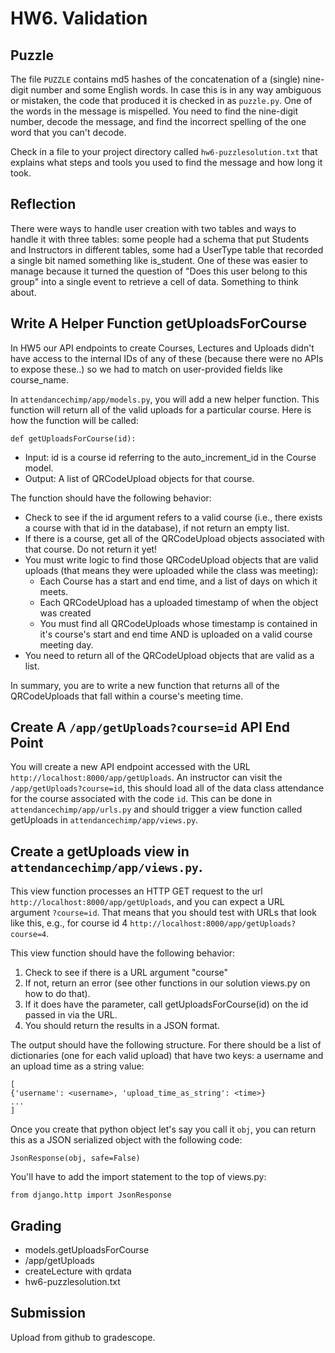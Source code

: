# HW6.   Validation 

##  Puzzle
The file `PUZZLE` contains md5 hashes of the concatenation of a (single) nine-digit number and some English words.  In case this is in any way ambiguous or mistaken, the code that produced it is checked in as `puzzle.py`.  One of the words in the message is mispelled.  You need to find the nine-digit number, decode the message, and find the incorrect spelling of the one word that you can't decode.  

Check in a file to your project directory called `hw6-puzzlesolution.txt` that explains what steps and tools you used to find the message and how long it took. 

## Reflection
There were ways to handle user creation with two tables and ways to handle it with three tables: some people had a schema that put Students and Instructors in different tables, some had a UserType table that recorded a single bit named something like is_student.  One of these was easier to manage because it turned the question of "Does this user belong to this group" into a single event to retrieve a cell of data.  Something to think about.

## Write A Helper Function getUploadsForCourse

In HW5 our API endpoints to create Courses, Lectures and Uploads didn't have access to the internal IDs of any of these (because there were no APIs to expose these..) so we had to match on user-provided fields like course_name. 

In `attendancechimp/app/models.py`, you will add a new helper function. This function will return all of the valid uploads for a particular course. Here is how the function will be called:
```
def getUploadsForCourse(id):
```
* Input: id is a course id referring to the auto_increment_id in the Course model.
* Output: A list of QRCodeUpload objects for that course.

The function should have the following behavior:
* Check to see if the id argument refers to a valid course (i.e., there exists a course with that id in the database), if not return an empty list.
* If there is a course, get all of the QRCodeUpload objects associated with that course. Do not return it yet!
* You must write logic to find those QRCodeUpload objects that are valid uploads (that means they were uploaded while the class was meeting):
  - Each Course has a start and end time, and a list of days on which it meets.
  - Each QRCodeUpload has a uploaded timestamp of when the object was created
  - You must find all QRCodeUploads whose timestamp is contained in it's course's start and end time AND is uploaded on a valid course meeting day.
* You need to return all of the QRCodeUpload objects that are valid as a list.

In summary, you are to write a new function that returns all of the QRCodeUploads that fall within a course's meeting time.

## Create A `/app/getUploads?course=id` API End Point
You will create a new API endpoint accessed with the URL `http://localhost:8000/app/getUploads`. An instructor can visit the `/app/getUploads?course=id`, this should load all of the data class attendance for the course associated with the code `id`. This can be done in `attendancechimp/app/urls.py` and should trigger a view function called getUploads in `attendancechimp/app/views.py`.

## Create a getUploads view in `attendancechimp/app/views.py`. 

This view function processes an HTTP GET request to the url `http://localhost:8000/app/getUploads`, and you can expect a URL argument `?course=id`. That means that you should test with URLs that look like this, e.g., for course id 4 `http://localhost:8000/app/getUploads?course=4`.

This view function should have the following behavior:
1. Check to see if there is a URL argument "course"
2. If not, return an error (see other functions in our solution views.py on how to do that).
3. If it does have the parameter, call getUploadsForCourse(id) on the id passed in via the URL.
4. You should return the results in a JSON format.

The output should have the following structure. For there should be a list of dictionaries (one for each valid upload) that have two keys:
a username and an upload time as a string value:
```
[
{'username': <username>, 'upload_time_as_string': <time>}
...
]
```
Once you create that python object let's say you call it `obj`, you can return this as a JSON serialized object with the following code:
```
JsonResponse(obj, safe=False)
```

You'll have to add the import statement to the top of views.py:
```
from django.http import JsonResponse
```

## Grading
* models.getUploadsForCourse
* /app/getUploads 
* createLecture with qrdata
* hw6-puzzlesolution.txt

 
## Submission
Upload from github to gradescope.
